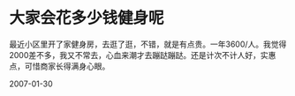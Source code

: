 # 大家会花多少钱健身呢

最近小区里开了家健身房，去逛了逛，不错，就是有点贵。一年3600/人。我觉得2000差不多，我又不常去，心血来潮才去蹦跶蹦跶。还是计次不计人好，实惠点，可惜商家长得满身心眼。

2007-01-30